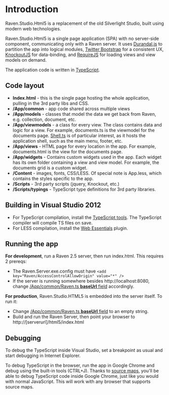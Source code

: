 # Introduction

Raven.Studio.Html5 is a replacement of the old Silverlight Studio, built using modern web technologies.

Raven.Studio.Html5 is a single page application (SPA) with no server-side component, communicating only with a Raven server. It uses <a href="http://durandaljs.com">Durandal.js</a> to partition the app into logical modules, <a href="http://getbootstrap.com">Twitter Bootstrap</a> for a consistent UX, <a href="http://knockoutjs.com">KnockoutJS</a> for data-binding, and <a href="http://requirejs.org">RequireJS</a> for loading views and view models on demand.

The application code is written in <a href="http://typescriptlang.org">TypeScript</a>.

## Code layout
-	<b>Index.html</b> - this is the single page hosting the whole application, pulling in the 3rd party libs and CSS.
-	<b>/App/common</b> - app code shared across multiple views
- <b>/App/models</b> - classes that model the data we get back from Raven, e.g. collection, document, etc.
-	<b>/App/viewmodels</b> - a class for every view. The class contains data and logic for a view. For example, documents.ts is the viewmodel for the documents page. <a href="https://github.com/JudahGabriel/ravendb/blob/Raven.Studio.Html5/Raven.Studio.Html5/App/viewmodels/shell.ts">Shell.ts</a> is of particular interest, as it hosts the application shell, such as the main menu, footer, etc.
-	<b>/App/views</b> - HTML page for every location in the app. For example, documents.html is the view for the documents page.
-	<b>/App/widgets</b> - Contains custom widgets used in the app. Each widget has its own folder containing a view and view model. For example, the documents grid is a custom widget.
-	<b>/Content</b> - images, fonts, CSS/LESS. Of special note is App.less, which contains the styles specific to the app.
-	<b>/Scripts</b> - 3rd party scripts (jquery, Knockout, etc.)
-	<b>/Scripts/typings</b> - TypeScript type definitions for 3rd party libraries.

## Building in Visual Studio 2012
-	For TypeScript compilation, install the <a href="http://go.microsoft.com/fwlink/?LinkID=266563">TypeScript tools</a>. The TypeScript compiler will compile TS files on save.
-	For LESS compilation, install the <a href="http://visualstudiogallery.msdn.microsoft.com/07d54d12-7133-4e15-becb-6f451ea3bea6">Web Essentials</a> plugin.

## Running the app
<b>For development</b>, run a Raven 2.5 server, then run index.html. This requires 2 prereqs:
- The Raven.Server.exe.config must have <code>&lt;add key="Raven/AccessControlAllowOrigin" value="*" /&gt;</code>
- If the server is running somewhere besides http://localhost:8080, change <a href="https://github.com/JudahGabriel/ravendb/blob/Raven.Studio.Html5/Raven.Studio.Html5/App/common/raven.ts#L9">/App/common/Raven.ts <b>baseUrl</b> field</a> accordingly.

<b>For production</b>, Raven.Studio.HTML5 is embedded into the server itself. To run it:
- Change <a href="https://github.com/JudahGabriel/ravendb/blob/Raven.Studio.Html5/Raven.Studio.Html5/App/common/raven.ts#L9">/App/common/Raven.ts <b>baseUrl</b> field</a> to an empty string.
- Build and run the Raven Server, then point your browser to http://[serverurl]/html5/index.html


## Debugging
To debug the TypeScript inside Visual Studio, set a breakpoint as usual and start debugging in Internet Explorer.

To debug TypeScript in the browser, run the app in Google Chrome and debug using the built-in tools (CTRL+J). Thanks to <a href="http://www.aaron-powell.com/posts/2012-10-03-typescript-source-maps.html">source maps</a>, you'll be able to debug TypeScript code inside Google Chrome, just like you would with normal JavaScript. This will work with any browser that supports source maps.
